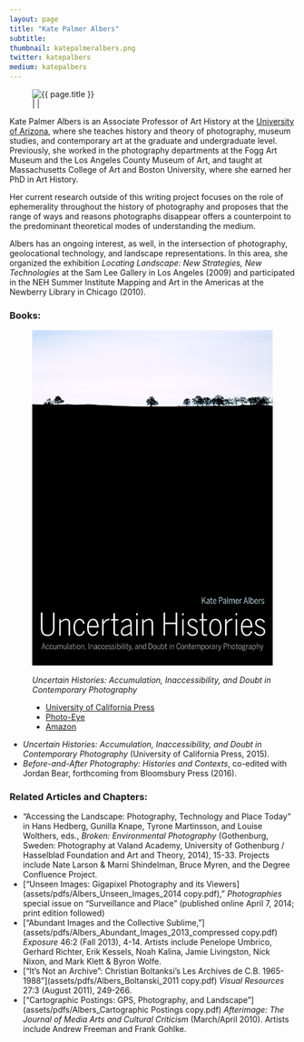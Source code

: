 ```yaml
---
layout: page
title: "Kate Palmer Albers"
subtitle:
thumbnail: katepalmeralbers.png
twitter: katepalbers
medium: katepalbers
---
```

<figure class="figure-profile">
	<img src="assets/images/{{ page.thumbnail }}" alt="{{ page.title }}" />
	<figcaption>
		<a href="mailto:kpalbers@email.arizona.edu"><i class="fa fa-envelope fa-2x hvr-grow"></i></a> | <a href="https://www.twitter.com/{{ page.twitter }}"><i class="fa fa-twitter fa-2x hvr-grow"></i></a> | <a href="https://www.medium.com/@{{ page.medium }}"><i class="fa fa-medium fa-2x hvr-grow"></i></a>
	</figcaption>	
</figure>

Kate Palmer Albers is an Associate Professor of Art History at the [University of Arizona](http://art.arizona.edu/directory/profile?netid=kpalbers), where she teaches history and theory of photography, museum studies, and contemporary art at the graduate and undergraduate level. Previously, she worked in the photography departments at the Fogg Art Museum and the Los Angeles County Museum of Art, and taught at Massachusetts College of Art and Boston University, where she earned her PhD in Art History.

Her current research outside of this writing project focuses on the role of ephemerality throughout the history of photography and proposes that the range of ways and reasons photographs disappear offers a counterpoint to the predominant theoretical modes of understanding the medium. 

Albers has an ongoing interest, as well, in the intersection of photography, geolocational technology, and landscape representations. In this area, she organized the exhibition *Locating Landscape: New Strategies, New Technologies* at the Sam Lee Gallery in Los Angeles (2009) and participated in the NEH Summer Institute Mapping and Art in the Americas at the Newberry Library in Chicago (2010).



### **Books:**

<figure class="figure-sm">
	<img src="assets/images/uncertainhistories.jpg" alt="Uncertain Histories" />
	<figcaption>
	<p><em>Uncertain Histories: Accumulation, Inaccessibility, and Doubt in Contemporary Photography</em></p>
	<ul>
		<li><a href="http://www.ucpress.edu/book.php?isbn=9780520285279">University of California Press</a></li>
		<li><a href="http://www.photoeye.com/bookstore/citation.cfm?catalog=CA079&i=9780520285279&i2=">Photo-Eye</a></li>
		<li><a href="http://www.amazon.com/Uncertain-Histories-Accumulation-Inaccessibility-Contemporary/dp/0520285271">Amazon</a></li>
	</ul>	
	</figcaption>
</figure>

- *Uncertain Histories: Accumulation, Inaccessibility, and Doubt in Contemporary Photography* (University of California Press, 2015).
- *Before-and-After Photography: Histories and Contexts*, co-edited with Jordan Bear, forthcoming from Bloomsbury Press (2016).

### **Related Articles and Chapters:**

- “Accessing the Landscape: Photography, Technology and Place Today” in Hans Hedberg, Gunilla Knape, Tyrone Martinsson, and Louise Wolthers, eds., *Broken: Environmental Photography* (Gothenburg, Sweden: Photography at Valand Academy, University of Gothenburg / Hasselblad Foundation and Art and Theory, 2014), 15-33. Projects include Nate Larson & Marni Shindelman, Bruce Myren, and the Degree Confluence Project.
- [“Unseen Images: Gigapixel Photography and its Viewers](assets/pdfs/Albers_Unseen_Images_2014 copy.pdf),” *Photographies* special issue on “Surveillance and Place” (published online April 7, 2014; print edition followed)
- [“Abundant Images and the Collective Sublime,”](assets/pdfs/Albers_Abundant_Images_2013_compressed copy.pdf) *Exposure* 46:2 (Fall 2013), 4-14. Artists include Penelope Umbrico, Gerhard Richter, Erik Kessels, Noah Kalina, Jamie Livingston, Nick Nixon, and Mark Klett & Byron Wolfe.
- [“It’s Not an Archive”: Christian Boltanksi’s Les Archives de C.B. 1965-1988”](assets/pdfs/Albers_Boltanski_2011 copy.pdf) *Visual Resources* 27:3 (August 2011), 249-266.
- [“Cartographic Postings: GPS, Photography, and Landscape”](assets/pdfs/Albers_Cartographic Postings copy.pdf) *Afterimage: The Journal of Media Arts and Cultural Criticism* (March/April 2010). Artists include Andrew Freeman and Frank Gohlke.


